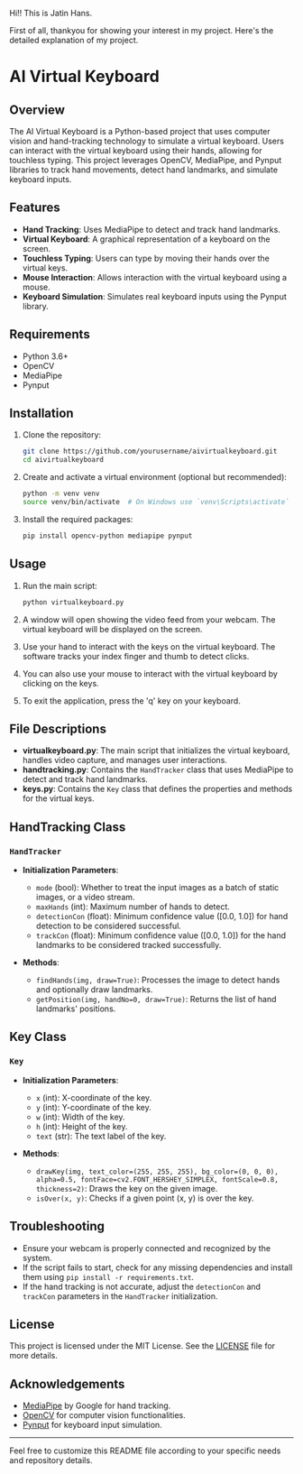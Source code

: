 Hi!! This is Jatin Hans.

First of all, thankyou for showing your interest in my project.
Here's the detailed explanation of my project.

# AI Virtual Keyboard

## Overview

The AI Virtual Keyboard is a Python-based project that uses computer vision and hand-tracking technology to simulate a virtual keyboard. Users can interact with the virtual keyboard using their hands, allowing for touchless typing. This project leverages OpenCV, MediaPipe, and Pynput libraries to track hand movements, detect hand landmarks, and simulate keyboard inputs.

## Features

- **Hand Tracking**: Uses MediaPipe to detect and track hand landmarks.
- **Virtual Keyboard**: A graphical representation of a keyboard on the screen.
- **Touchless Typing**: Users can type by moving their hands over the virtual keys.
- **Mouse Interaction**: Allows interaction with the virtual keyboard using a mouse.
- **Keyboard Simulation**: Simulates real keyboard inputs using the Pynput library.

## Requirements

- Python 3.6+
- OpenCV
- MediaPipe
- Pynput

## Installation

1. Clone the repository:
    ```sh
    git clone https://github.com/yourusername/aivirtualkeyboard.git
    cd aivirtualkeyboard
    ```

2. Create and activate a virtual environment (optional but recommended):
    ```sh
    python -m venv venv
    source venv/bin/activate  # On Windows use `venv\Scripts\activate`
    ```

3. Install the required packages:
    ```sh
    pip install opencv-python mediapipe pynput
    ```

## Usage

1. Run the main script:
    ```sh
    python virtualkeyboard.py
    ```

2. A window will open showing the video feed from your webcam. The virtual keyboard will be displayed on the screen.

3. Use your hand to interact with the keys on the virtual keyboard. The software tracks your index finger and thumb to detect clicks.

4. You can also use your mouse to interact with the virtual keyboard by clicking on the keys.

5. To exit the application, press the 'q' key on your keyboard.

## File Descriptions

- **virtualkeyboard.py**: The main script that initializes the virtual keyboard, handles video capture, and manages user interactions.
- **handtracking.py**: Contains the `HandTracker` class that uses MediaPipe to detect and track hand landmarks.
- **keys.py**: Contains the `Key` class that defines the properties and methods for the virtual keys.

## HandTracking Class

### `HandTracker`
- **Initialization Parameters**:
  - `mode` (bool): Whether to treat the input images as a batch of static images, or a video stream.
  - `maxHands` (int): Maximum number of hands to detect.
  - `detectionCon` (float): Minimum confidence value ([0.0, 1.0]) for hand detection to be considered successful.
  - `trackCon` (float): Minimum confidence value ([0.0, 1.0]) for the hand landmarks to be considered tracked successfully.

- **Methods**:
  - `findHands(img, draw=True)`: Processes the image to detect hands and optionally draw landmarks.
  - `getPosition(img, handNo=0, draw=True)`: Returns the list of hand landmarks' positions.

## Key Class

### `Key`
- **Initialization Parameters**:
  - `x` (int): X-coordinate of the key.
  - `y` (int): Y-coordinate of the key.
  - `w` (int): Width of the key.
  - `h` (int): Height of the key.
  - `text` (str): The text label of the key.

- **Methods**:
  - `drawKey(img, text_color=(255, 255, 255), bg_color=(0, 0, 0), alpha=0.5, fontFace=cv2.FONT_HERSHEY_SIMPLEX, fontScale=0.8, thickness=2)`: Draws the key on the given image.
  - `isOver(x, y)`: Checks if a given point (x, y) is over the key.

## Troubleshooting

- Ensure your webcam is properly connected and recognized by the system.
- If the script fails to start, check for any missing dependencies and install them using `pip install -r requirements.txt`.
- If the hand tracking is not accurate, adjust the `detectionCon` and `trackCon` parameters in the `HandTracker` initialization.

## License

This project is licensed under the MIT License. See the [LICENSE](LICENSE) file for more details.

## Acknowledgements

- [MediaPipe](https://github.com/google/mediapipe) by Google for hand tracking.
- [OpenCV](https://opencv.org/) for computer vision functionalities.
- [Pynput](https://pypi.org/project/pynput/) for keyboard input simulation.

---

Feel free to customize this README file according to your specific needs and repository details.
